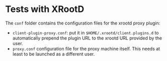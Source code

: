# Tests with XRootD

The `conf` folder contains the configuration files for the xrootd proxy plugin:
* `client-plugin-proxy.conf`: put it in `$HOME/.xrootd/client.plugins.d` to automatically prepend the plugin URL to the xrootd URL provided by the user.
* `proxy.conf` configuration file for the proxy machine itself. This needs at least to be launched as a different user.